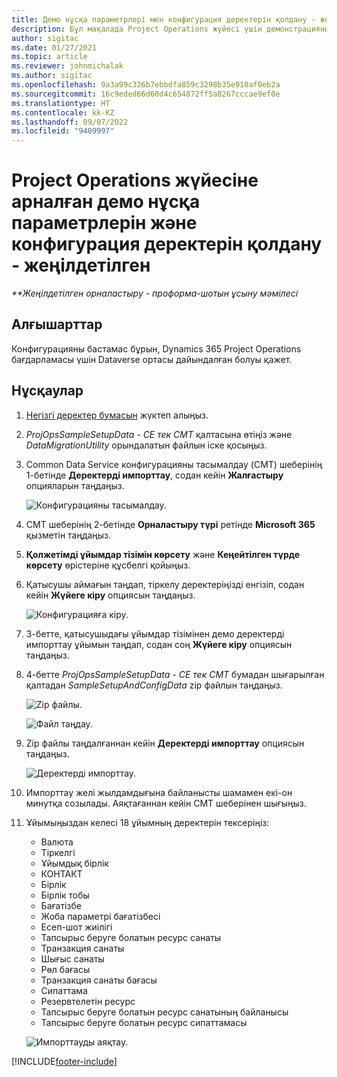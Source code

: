 ```yaml
---
title: Демо нұсқа параметрлері мен конфигурация деректерін қолдану - жеңілдетілген
description: Бұл мақалада Project Operations жүйесі үшін демонстрацияны және конфигурация деректерін қолдану туралы ақпарат берілген.
author: sigitac
ms.date: 01/27/2021
ms.topic: article
ms.reviewer: johnmichalak
ms.author: sigitac
ms.openlocfilehash: 9a3a99c326b7ebbdfa859c3298b35e910af0eb2a
ms.sourcegitcommit: 16c9eded66d60d4c654872ff5a0267cccae9ef0e
ms.translationtype: HT
ms.contentlocale: kk-KZ
ms.lasthandoff: 09/07/2022
ms.locfileid: "9409997"
---
```

# <a name="apply-demo-setup-and-configuration-data-for-project-operations---lite"></a>Project Operations жүйесіне арналған демо нұсқа параметрлерін және конфигурация деректерін қолдану - жеңілдетілген 

_**Жеңілдетілген орналастыру - проформа-шотын ұсыну мәмілесі_



## <a name="prerequisites"></a>Алғышарттар

Конфигурацияны бастамас бұрын, Dynamics 365 Project Operations бағдарламасы үшін Dataverse ортасы дайындалған болуы қажет.


## <a name="instructions"></a>Нұсқаулар

1. [Негізгі деректер бумасын](https://download.microsoft.com/download/3/4/1/341bf279-a64f-4baa-af31-ce624859b518/ProjOpsSampleSetupData-%20CE%20only.zip) жүктеп алыңыз. 
2. *ProjOpsSampleSetupData - CE тек CMT* қалтасына өтіңіз және *DataMigrationUtility* орындалатын файлын іске қосыңыз.
3. Common Data Service конфигурацияны тасымалдау (CMT) шеберінің 1-бетінде **Деректерді импорттау**, содан кейін **Жалғастыру** опцияларын таңдаңыз.

    ![Конфигурацияны тасымалдау.](./media/1ConfigurationMigration.png)

4. CMT шеберінің 2-бетінде **Орналастыру түрі** ретінде **Microsoft 365** қызметін таңдаңыз.
5. **Қолжетімді ұйымдар тізімін көрсету** және **Кеңейтілген түрде көрсету** өрістеріне құсбелгі қойыңыз.
6. Қатысушы аймағын таңдап, тіркелу деректеріңізді енгізіп, содан кейін **Жүйеге кіру** опциясын таңдаңыз.

   ![Конфигурацияға кіру.](./media/2ConfigurationSignin.png)

7. 3-бетте, қатысушыдағы ұйымдар тізімінен демо деректерді импорттау ұйымын таңдап, содан соң **Жүйеге кіру** опциясын таңдаңыз.
8. 4-бетте *ProjOpsSampleSetupData - CE тек CMT* бумадан шығарылған қалтадан *SampleSetupAndConfigData* zip файлын таңдаңыз.

   ![Zip файлы.](./media/3ZipFile.png)

   ![Файл таңдау.](./media/4SelectAFile.png)

9. Zip файлы таңдалғаннан кейін **Деректерді импорттау** опциясын таңдаңыз.

   ![Деректерді импорттау.](./media/5ImportData.png)

10. Импорттау желі жылдамдығына байланысты шамамен екі-он минутқа созылады. Аяқтағаннан кейін CMT шеберінен шығыңыз. 
11. Ұйымыңыздан келесі 18 ұйымның деректерін тексеріңіз:

    -   Валюта
    -   Тіркелгі
    -   Ұйымдық бірлік
    -   КОНТАКТ 
    -   Бірлік
    -   Бірлік тобы
    -   Бағатізбе
    -   Жоба параметрі бағатізбесі 
    -   Есеп-шот жиілігі
    -   Тапсырыс беруге болатын ресурс санаты
    -   Транзакция санаты
    -   Шығыс санаты
    -   Рөл бағасы
    -   Транзакция санаты бағасы
    -   Сипаттама
    -   Резервтелетін ресурс
    -   Тапсырыс беруге болатын ресурс санатының байланысы
    -   Тапсырыс беруге болатын ресурс сипаттамасы

    ![Импорттауды аяқтау.](./media/6CompleteImport.png)


[!INCLUDE[footer-include](../includes/footer-banner.md)]

